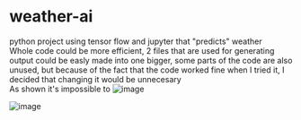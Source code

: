 # weather-ai
python project using tensor flow and jupyter that "predicts" weather   
Whole code could be more efficient, 2 files that are used for generating output could be easly made into one bigger, some parts of the code are also unused, but because of the fact that the code worked fine when I tried it, I decided that changing it would be unnecesary  
As shown  it's impossible to 
![image](https://github.com/wojciech-baraniak/weather-ai/assets/62776667/55d5e317-1b65-463b-a72b-ea41abd9c1dc)

![image](https://github.com/wojciech-baraniak/weather-ai/assets/62776667/fbebc28b-33b8-4525-8e13-320f1c3488d9)
